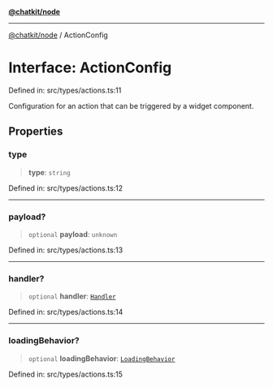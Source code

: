 [**@chatkit/node**](../README.md)

***

[@chatkit/node](../README.md) / ActionConfig

# Interface: ActionConfig

Defined in: src/types/actions.ts:11

Configuration for an action that can be triggered by a widget component.

## Properties

### type

> **type**: `string`

Defined in: src/types/actions.ts:12

***

### payload?

> `optional` **payload**: `unknown`

Defined in: src/types/actions.ts:13

***

### handler?

> `optional` **handler**: [`Handler`](../type-aliases/Handler.md)

Defined in: src/types/actions.ts:14

***

### loadingBehavior?

> `optional` **loadingBehavior**: [`LoadingBehavior`](../type-aliases/LoadingBehavior.md)

Defined in: src/types/actions.ts:15
